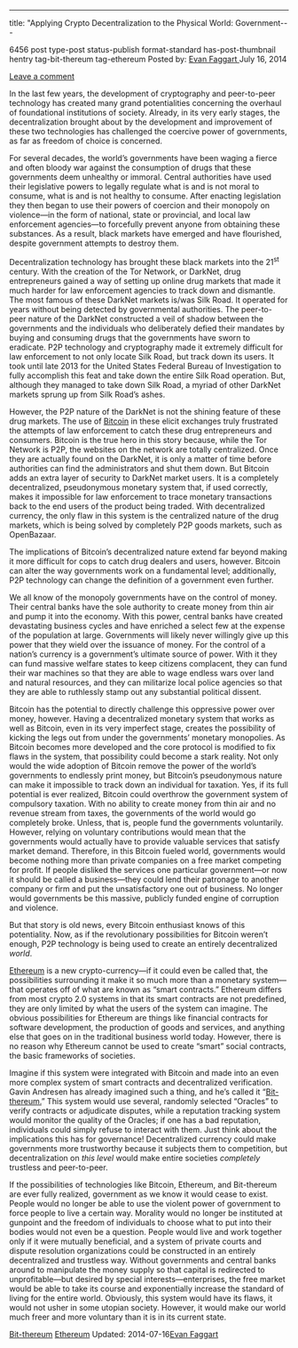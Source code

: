 ---
title: "Applying Crypto Decentralization to the Physical World: Government---

6456 post type-post status-publish format-standard has-post-thumbnail hentry  tag-bit-thereum tag-ethereum
Posted by: <a href="https://www.deepdotweb.com/author/evanfaggart/" title="">Evan Faggart </a></span>
<span>July 16, 2014</span>
    
<a href="/2014/07/16/applying-crypto-decentralization-physical-world-government/#respond">Leave a comment</a></span>
</p>
<p>In the last few years, the development of cryptography and peer-to-peer technology has created many grand potentialities concerning the overhaul of foundational institutions of society. Already, in its very early stages, the decentralization brought about by the development and improvement of these two technologies has challenged the coercive power of governments, as far as freedom of choice is concerned.</p>
<p>For several decades, the world&#8217;s governments have been waging a fierce and often bloody war against the consumption of drugs that these governments deem unhealthy or immoral. Central authorities have used their legislative powers to legally regulate what is and is not moral to consume, what is and is not healthy to consume. After enacting legislation they then began to use their powers of coercion and their monopoly on violence—in the form of national, state or provincial, and local law enforcement agencies—to forcefully prevent anyone from obtaining these substances. As a result, black markets have emerged and have flourished, despite government attempts to destroy them.</p>
<p>Decentralization technology has brought these black markets into the 21<sup>st</sup> century. With the creation of the Tor Network, or DarkNet, drug entrepreneurs gained a way of setting up online drug markets that made it much harder for law enforcement agencies to track down and dismantle. The most famous of these DarkNet markets is/was Silk Road. It operated for years without being detected by governmental authorities. The peer-to-peer nature of the DarkNet constructed a veil of shadow between the governments and the individuals who deliberately defied their mandates by buying and consuming drugs that the governments have sworn to eradicate. P2P technology and cryptography made it extremely difficult for law enforcement to not only locate Silk Road, but track down its users. It took until late 2013 for the United States Federal Bureau of Investigation to fully accomplish this feat and take down the entire Silk Road operation. But, although they managed to take down Silk Road, a myriad of other DarkNet markets sprung up from Silk Road&#8217;s ashes.</p>
<p>However, the P2P nature of the DarkNet is not the shining feature of these drug markets. The use of <a href="http://www.deepdotweb.com/tag/bitcoin/">Bitcoin</a> in these elicit exchanges truly frustrated the attempts of law enforcement to catch these drug entrepreneurs and consumers. Bitcoin is the true hero in this story because, while the Tor Network is P2P, the websites on the network are totally centralized. Once they are actually found on the DarkNet, it is only a matter of time before authorities can find the administrators and shut them down. But Bitcoin adds an extra layer of security to DarkNet market users. It is a completely decentralized, pseudonymous monetary system that, if used correctly, makes it impossible for law enforcement to trace monetary transactions back to the end users of the product being traded. With decentralized currency, the only flaw in this system is the centralized nature of the drug markets, which is being solved by completely P2P goods markets, such as OpenBazaar.</p>
<p>The implications of Bitcoin&#8217;s decentralized nature extend far beyond making it more difficult for cops to catch drug dealers and users, however. Bitcoin can alter the way governments work on a fundamental level; additionally, P2P technology can change the definition of a government even further.</p>
<p>We all know of the monopoly governments have on the control of money. Their central banks have the sole authority to create money from thin air and pump it into the economy. With this power, central banks have created devastating business cycles and have enriched a select few at the expense of the population at large. Governments will likely never willingly give up this power that they wield over the issuance of money. For the control of a nation&#8217;s currency is a government&#8217;s ultimate source of power. With it they can fund massive welfare states to keep citizens complacent, they can fund their war machines so that they are able to wage endless wars over land and natural resources, and they can militarize local police agencies so that they are able to ruthlessly stamp out any substantial political dissent.</p>
<p>Bitcoin has the potential to directly challenge this oppressive power over money, however. Having a decentralized monetary system that works as well as Bitcoin, even in its very imperfect stage, creates the possibility of kicking the legs out from under the governments&#8217; monetary monopolies. As Bitcoin becomes more developed and the core protocol is modified to fix flaws in the system, that possibility could become a stark reality. Not only would the wide adoption of Bitcoin remove the power of the world&#8217;s governments to endlessly print money, but Bitcoin&#8217;s pseudonymous nature can make it impossible to track down an individual for taxation. Yes, if its full potential is ever realized, Bitcoin could overthrow the government system of compulsory taxation. With no ability to create money from thin air and no revenue stream from taxes, the governments of the world would go completely broke. Unless, that is, people fund the governments voluntarily. However, relying on voluntary contributions would mean that the governments would actually have to provide valuable services that satisfy market demand. Therefore, in this Bitcoin fueled world, governments would become nothing more than private companies on a free market competing for profit. If people disliked the services one particular government—or now it should be called a business—they could lend their patronage to another company or firm and put the unsatisfactory one out of business. No longer would governments be this massive, publicly funded engine of corruption and violence.</p>
<p>But that story is old news, every Bitcoin enthusiast knows of this potentiality. Now, as if the revolutionary possibilities for Bitcoin weren&#8217;t enough, P2P technology is being used to create an entirely decentralized <em>world</em>.</p>
<p><a href="https://www.ethereum.org/">Ethereum</a> is a new crypto-currency—if it could even be called that, the possibilities surrounding it make it so much more than a monetary system—that operates off of what are known as “smart contracts.” Ethereum differs from most crypto 2.0 systems in that its smart contracts are not predefined, they are only limited by what the users of the system can imagine. The obvious possibilities for Ethereum are things like financial contracts for software development, the production of goods and services, and anything else that goes on in the traditional business world today. However, there is no reason why Ethereum cannot be used to create “smart” social contracts, the basic frameworks of societies.</p>
<p>Imagine if this system were integrated with Bitcoin and made into an even more complex system of smart contracts and decentralized verification. Gavin Andresen has already imagined such a thing, and he&#8217;s called it “<a href="http://gavintech.blogspot.co.il/2014/06/bit-thereum.html">Bit-thereum.</a>” This system would use several, randomly selected “Oracles” to verify contracts or adjudicate disputes, while a reputation tracking system would monitor the quality of the Oracles; if one has a bad reputation, individuals could simply refuse to interact with them. Just think about the implications this has for governance! Decentralized currency could make governments more trustworthy because it subjects them to competition, but decentralization on <em>this level</em> would make entire societies <em>completely </em>trustless and peer-to-peer.</p>
<p>If the possibilities of technologies like Bitcoin, Ethereum, and Bit-thereum are ever fully realized, government as we know it would cease to exist. People would no longer be able to use the violent power of government to force people to live a certain way. Morality would no longer be instituted at gunpoint and the freedom of individuals to choose what to put into their bodies would not even be a question. People would live and work together only if it were mutually beneficial, and a system of private courts and dispute resolution organizations could be constructed in an entirely decentralized and trustless way. Without governments and central banks around to manipulate the money supply so that capital is redirected to unprofitable—but desired by special interests—enterprises, the free market would be able to take its course and exponentially increase the standard of living for the entire world. Obviously, this system would have its flaws, it would not usher in some utopian society. However, it would make our world much freer and more voluntary than it is in its current state.</p>
</div>
<a href="https://www.deepdotweb.com/tag/bit-thereum/" rel="tag">Bit-thereum</a> <a href="https://www.deepdotweb.com/tag/ethereum/" rel="tag">Ethereum</a></span> 
Updated: 2014-07-16<a href="https://www.deepdotweb.com/author/evanfaggart/" title="Posts by Evan Faggart" rel="author">Evan Faggart</a></strong></div>
    
    
